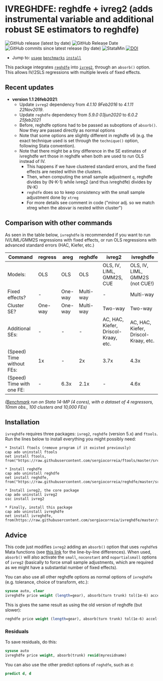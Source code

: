 # IVREGHDFE: reghdfe + ivreg2 (adds instrumental variable and additional robust SE estimators to reghdfe)
![GitHub release (latest by date)](https://img.shields.io/github/v/release/sergiocorreia/ivreghdfe?label=last%20version)
![GitHub Release Date](https://img.shields.io/github/release-date/sergiocorreia/ivreghdfe)
![GitHub commits since latest release (by date)](https://img.shields.io/github/commits-since/sergiocorreia/ivreghdfe/latest)
![StataMin](https://img.shields.io/badge/stata-%3E%3D%2012.1-blue)
[![DOI](https://zenodo.org/badge/82003805.svg)](https://zenodo.org/badge/latestdoi/82003805)
- Jump to: [`usage`](#usage) [`benchmarks`](#benchmarks) [`install`](#installation)

This package integrates [`reghdfe`](https://github.com/sergiocorreia/reghdfe/) into [`ivreg2`](https://ideas.repec.org/c/boc/bocode/s425401.html), through an `absorb()` option. This allows IV/2SLS regressions with multiple levels of fixed effects.

## Recent updates

- **version 1.1 26feb2021**:
	- Update `ivreg2` dependency from _4.1.10 9Feb2016_ to  _4.1.11 22Nov2019_.
	- Update `reghdfe` dependency from _5.9.0 03jun2020_ to _6.0.2 25feb2021_
	- Before, reghdfe options had to be passed as suboptions of `absorb()`. Now they are passed directly as normal options
	- Note that some options are slightly different in reghdfe v6 (e.g. the exact technique used is set through the `technique()` option, following Stata convention).
	- Note that there might be a tiny difference in the SE estimates of ivreghdfe wrt those in reghdfe when both are used to run OLS instead of IV.
		- This happens if we have clustered standard errors, and the fixed effects are nested within the clusters.
		- Then, when computing the small sample adjustment `q`, reghdfe divides by (N-K-1) while ivreg2 (and thus ivreghdfe) divides by (N-K)
		- `reghdfe` does so to keep consistency with the small sample adjustment done by `xtreg`
		- For more details see comment in code ("minor adj. so we match xtreg when the absvar is nested within cluster")


## Comparison with other commands

As seen in the table below, `ivreghdfe` is recommended if you want to run IV/LIML/GMM2S regressions with fixed effects, or run OLS regressions with advanced standard errors (HAC, Kiefer, etc.)

| Command                   | regress | areg    | reghdfe   | ivreg2                               | ivreghdfe                            |
|---------------------------|---------|---------|-----------|--------------------------------------|--------------------------------------|
| Models:                   | OLS     | OLS     | OLS       | OLS, IV, LIML, GMM2S, CUE            | OLS, IV, LIML, GMM2S (not CUE!)      |
| Fixed effects?            | -       | One-way | Multi-way | -                                    | Multi-way                            |
| Cluster SE?               | One-way | One-way | Multi-way | Two-way                              | Two-way                              |
| Additional SEs:           | -       | -       | -         | AC, HAC, Kiefer, Driscol-Kraay, etc. | AC, HAC, Kiefer, Driscol-Kraay, etc. |
| (Speed) Time without FEs: | 1x      | -       | 2x        | 3.7x                                 | 4.3x                                 |
| (Speed) Time with one FE: | -       | 6.3x    | 2.1x      | -                                    | 4.6x                                 |

*([Benchmark](simple_benchmark.do) run on Stata 14-MP (4 cores), with a dataset of 4 regressors, 10mm obs., 100 clusters and 10,000 FEs)*

## Installation

`ivreghdfe` requires three packages: `ivreg2`, `reghdfe` (version 5.x) and `ftools`. Run the lines below to install everything you might possibly need:


```
* Install ftools (remove program if it existed previously)
cap ado uninstall ftools
net install ftools, from("https://raw.githubusercontent.com/sergiocorreia/ftools/master/src/")

* Install reghdfe
cap ado uninstall reghdfe
net install reghdfe, from("https://raw.githubusercontent.com/sergiocorreia/reghdfe/master/src/")

* Install ivreg2, the core package
cap ado uninstall ivreg2
ssc install ivreg2

* Finally, install this package
cap ado uninstall ivreghdfe
net install ivreghdfe, from(https://raw.githubusercontent.com/sergiocorreia/ivreghdfe/master/src/)
```

## Advice

This code just modifies `ivreg2` adding an `absorb()` option that uses
`reghdfe`s Mata functions (see [this link](https://www.diffchecker.com/tzvmpKis) for the line-by-line differences).
When used, `absorb()` will also activate the `small`, `noconstant` and `nopartialsmall`
options of `ivreg2` (basically to force small sample adjustments, which are
required as we might have a substantial number of fixed effects).

You can also use all other reghdfe options as normal options of `ivreghdfe`
(e.g. tolerance, choice of transform, etc.):

```stata
sysuse auto, clear
ivreghdfe price weight (length=gear), absorb(turn trunk) tol(1e-6) accel(sd)
```

This is gives the same result as using the old version of reghdfe (but slower):

```stata
reghdfe price weight (length=gear), absorb(turn trunk) tol(1e-6) accel(sd) version(3)
```

### Residuals

To save residuals, do this:

```stata
sysuse auto
ivreghdfe price weight, absorb(trunk) resid(myresidname)
```

You can also use the other predict options of `reghdfe`, such as `d`:

```stata
predict d, d
```
